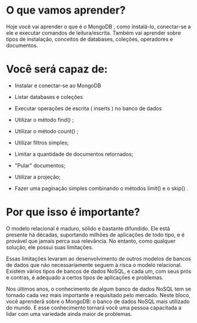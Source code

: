 # O que vamos aprender?
Hoje você vai aprender o que é o MongoDB , como instalá-lo, conectar-se a ele e executar comandos de leitura/escrita. Também vai aprender sobre tipos de instalação, conceitos de databases, coleções, operadores e documentos.

# Você será capaz de:
- Instalar e conectar-se ao MongoDB

- Listar databases e coleções

- Executar operações de escrita ( inserts ) no banco de dados

- Utilizar o método find() ;

- Utilizar o método count() ;

- Utilizar filtros simples;

- Limitar a quantidade de documentos retornados;

- "Pular" documentos;

- Utilizar a projeção;

- Fazer uma paginação simples combinando o métodos limit() e o skip() .

# Por que isso é importante?
O modelo relacional é maduro, sólido e bastante difundido. Ele está presente há décadas, suportando milhões de aplicações de todo tipo, e é provável que jamais perca sua relevância. No entanto, como qualquer solução, ele possui suas limitações.

Essas limitações levaram ao desenvolvimento de outros modelos de bancos de dados que não necessariamente seguem à risca o modelo relacional. Existem vários tipos de bancos de dados NoSQL, e cada um, com seus prós e contras, é adequado a certos tipos de aplicações e problemas.

Nos últimos anos, o conhecimento de algum banco de dados NoSQL tem se tornado cada vez mais importante e requisitado pelo mercado. Neste bloco, você aprenderá sobre o MongoDB: o banco de dados NoSQL mais utilizado do mundo. E esse conhecimento tornará você uma pessoa capacitada a lidar com uma variedade ainda maior de problemas.
